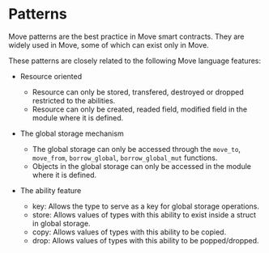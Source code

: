 # Patterns

Move patterns are the best practice in Move smart contracts. They are widely used in Move, some of which can exist only in Move.

These patterns are closely related to the following Move language features:

- Resource oriented
  - Resource can only be stored, transfered, destroyed or dropped restricted to the abilities.
  - Resource can only be created, readed field, modified field in the module where it is defined.

- The global storage mechanism
  - The global storage can only be accessed through the `move_to`, `move_from`, `borrow_global`, `borrow_global_mut` functions.
  - Objects in the global storage can only be accessed in the module where it is defined.

- The ability feature
  - key: Allows the type to serve as a key for global storage operations.
  - store: Allows values of types with this ability to exist inside a struct in global storage.
  - copy: Allows values of types with this ability to be copied.
  - drop: Allows values of types with this ability to be popped/dropped.

